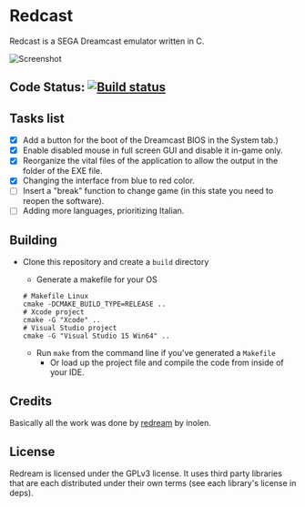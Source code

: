 # Redcast

Redcast is a SEGA Dreamcast emulator written in C.

![Screenshot](https://dumpshare.net/images/5358212software.png)

## Code Status: [![Build status](https://ci.appveyor.com/api/projects/status/gbvm8wd6a8pk812c?svg=true)](https://ci.appveyor.com/project/michelinus/redcast)
 
## Tasks list
- [x] Add a button for the boot of the Dreamcast BIOS in the System tab.)
- [x] Enable disabled mouse in full screen GUI and disable it in-game only.
- [x] Reorganize the vital files of the application to allow the output in the folder of the EXE file.
- [x] Changing the interface from blue to red color.
- [ ] Insert a "break" function to change game (in this state you need to reopen the software).
- [ ] Adding more languages, prioritizing Italian.
 
## Building
- Clone this repository and create a `build` directory
   - Generate a makefile for your OS
   ```
   # Makefile Linux
   cmake -DCMAKE_BUILD_TYPE=RELEASE ..
   # Xcode project
   cmake -G "Xcode" ..
   # Visual Studio project
   cmake -G "Visual Studio 15 Win64" ..
   ```

     - Run `make` from the command line if you've generated a `Makefile`
       - Or load up the project file and compile the code from inside of your IDE.

## Credits
Basically all the work was done by [redream](https://github.com/inolen/redream) by inolen.

## License
Redream is licensed under the GPLv3 license.
It uses third party libraries that are each distributed under their own terms (see each library's license in deps).